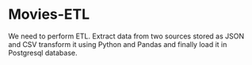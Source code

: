 # Movies-ETL
We need to perform ETL. Extract data from two sources stored as JSON and CSV transform it using Python and Pandas and finally load it in Postgresql database.
